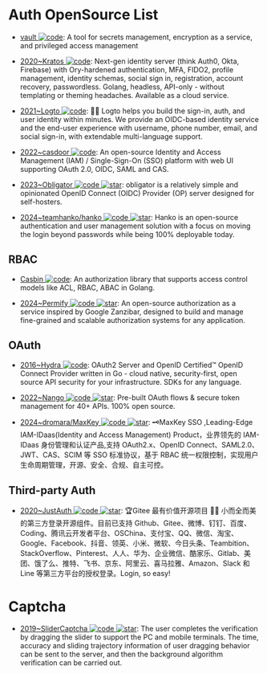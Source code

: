 # Auth OpenSource List

- [vault ![code](https://ng-tech.icu/assets/code.svg)](https://github.com/hashicorp/vault): A tool for secrets management, encryption as a service, and privileged access management

- [2020~Kratos ![code](https://ng-tech.icu/assets/code.svg)](https://github.com/ory/kratos): Next-gen identity server (think Auth0, Okta, Firebase) with Ory-hardened authentication, MFA, FIDO2, profile management, identity schemas, social sign in, registration, account recovery, passwordless. Golang, headless, API-only - without templating or theming headaches. Available as a cloud service.

- [2021~Logto ![code](https://ng-tech.icu/assets/code.svg)](https://github.com/logto-io/logto): 🧑‍🚀 Logto helps you build the sign-in, auth, and user identity within minutes. We provide an OIDC-based identity service and the end-user experience with username, phone number, email, and social sign-in, with extendable multi-language support.

- [2022~casdoor ![code](https://ng-tech.icu/assets/code.svg)](https://github.com/casdoor/casdoor): An open-source Identity and Access Management (IAM) / Single-Sign-On (SSO) platform with web UI supporting OAuth 2.0, OIDC, SAML and CAS.

- [2023~Obligator ![code](https://ng-tech.icu/assets/code.svg) ![star](https://img.shields.io/github/stars/anderspitman/obligator)](https://github.com/anderspitman/obligator): obligator is a relatively simple and opinionated OpenID Connect (OIDC) Provider (OP) server designed for self-hosters.

- [2024~teamhanko/hanko ![code](https://ng-tech.icu/assets/code.svg) ![star](https://img.shields.io/github/stars/teamhanko/hanko)](https://github.com/teamhanko/hanko): Hanko is an open-source authentication and user management solution with a focus on moving the login beyond passwords while being 100% deployable today.

## RBAC

- [Casbin ![code](https://ng-tech.icu/assets/code.svg)](https://github.com/casbin/casbin): An authorization library that supports access control models like ACL, RBAC, ABAC in Golang.

- [2024~Permify ![code](https://ng-tech.icu/assets/code.svg) ![star](https://img.shields.io/github/stars/Permify/permify)](https://github.com/Permify/permify): An open-source authorization as a service inspired by Google Zanzibar, designed to build and manage fine-grained and scalable authorization systems for any application.

## OAuth

- [2016~Hydra ![code](https://ng-tech.icu/assets/code.svg)](https://github.com/ory/hydra): OAuth2 Server and OpenID Certified™ OpenID Connect Provider written in Go - cloud native, security-first, open source API security for your infrastructure. SDKs for any language.

- [2022~Nango ![code](https://ng-tech.icu/assets/code.svg) ![star](https://img.shields.io/github/stars/nangoHQ/nango)](https://github.com/nangoHQ/nango): Pre-built OAuth flows & secure token management for 40+ APIs. 100% open source.

- [2024~dromara/MaxKey ![code](https://ng-tech.icu/assets/code.svg) ![star](https://img.shields.io/github/stars/dromara/MaxKey)](https://github.com/dromara/MaxKey): 🗝️MaxKey SSO ,Leading-Edge IAM-IDaas(Identity and Access Management) Product，业界领先的 IAM-IDaas 身份管理和认证产品,支持 OAuth2.x、OpenID Connect、SAML2.0、JWT、CAS、SCIM 等 SSO 标准协议，基于 RBAC 统一权限控制，实现用户生命周期管理，开源、安全、合规、自主可控。

## Third-party Auth

- [2020~JustAuth ![code](https://ng-tech.icu/assets/code.svg) ![star](https://img.shields.io/github/stars/justauth/JustAuth)](https://github.com/justauth/JustAuth): 🏆Gitee 最有价值开源项目 🚀💯 小而全而美的第三方登录开源组件。目前已支持 Github、Gitee、微博、钉钉、百度、Coding、腾讯云开发者平台、OSChina、支付宝、QQ、微信、淘宝、Google、Facebook、抖音、领英、小米、微软、今日头条、Teambition、StackOverflow、Pinterest、人人、华为、企业微信、酷家乐、Gitlab、美团、饿了么、推特、飞书、京东、阿里云、喜马拉雅、Amazon、Slack 和 Line 等第三方平台的授权登录。Login, so easy!

# Captcha

- [2019~SliderCaptcha ![code](https://ng-tech.icu/assets/code.svg) ![star](https://img.shields.io/github/stars/ArgoZhang/SliderCaptcha)](https://github.com/ArgoZhang/SliderCaptcha): The user completes the verification by dragging the slider to support the PC and mobile terminals. The time, accuracy and sliding trajectory information of user dragging behavior can be sent to the server, and then the background algorithm verification can be carried out.
